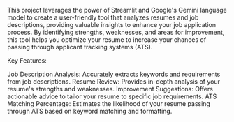 This project leverages the power of Streamlit and Google's Gemini language model to create a user-friendly tool that analyzes resumes and job descriptions, providing valuable insights to enhance your job application process. By identifying strengths, weaknesses, and areas for improvement, this tool helps you optimize your resume to increase your chances of passing through applicant tracking systems (ATS).

Key Features:

Job Description Analysis: Accurately extracts keywords and requirements from job descriptions.
Resume Review: Provides in-depth analysis of your resume's strengths and weaknesses.
Improvement Suggestions: Offers actionable advice to tailor your resume to specific job requirements.
ATS Matching Percentage: Estimates the likelihood of your resume passing through ATS based on keyword matching and formatting.
